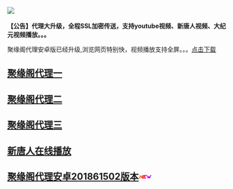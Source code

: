 ![](https://raw.githubusercontent.com/hao369/a/master/j.jpg)

**【公告】代理大升级，全程SSL加密传送，支持youtube视频、新唐人视频、大纪元视频播放。。。**

聚缘阁代理安卓版已经升级,浏览网页特别快，视频播放支持全屏。。。[点击下载](https://github.com/dtw9/9/raw/master/201861502.apk)

##  [聚缘阁代理一](http://48u7f.ju89.heart2h.com/)

##  [聚缘阁代理二](http://5yi.gae.geass.tv/)

##  [聚缘阁代理三](http://53iwa.tre.iloile.com/)

##  [新唐人在线播放](http:/5yi75.tre.iloile.com/xtr9.html)







##  [聚缘阁代理安卓201861502版本](https://github.com/dtw9/9/raw/master/201861502.apk)![](https://raw.githubusercontent.com/jyg-1/jyg/master/new.gif)



